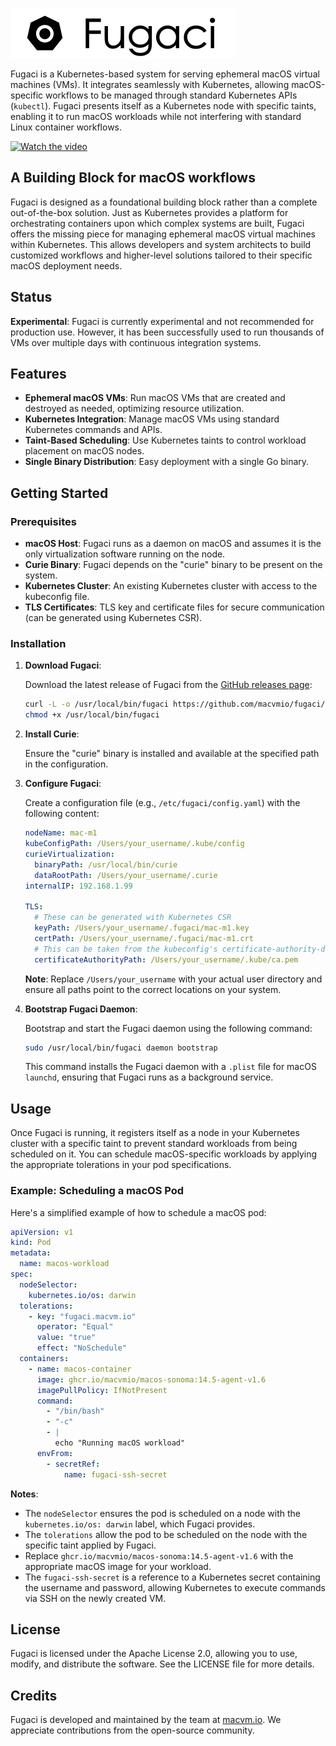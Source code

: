 ![Fugaci](resources/fugaci-logo.png)

Fugaci is a Kubernetes-based system for serving ephemeral macOS virtual machines (VMs). It integrates seamlessly with Kubernetes, allowing macOS-specific workflows to be managed through standard Kubernetes APIs (`kubectl`). Fugaci presents itself as a Kubernetes node with specific taints, enabling it to run macOS workloads while not interfering with standard Linux container workflows.

[![Watch the video](https://img.youtube.com/vi/DbzaP82zl7c/maxresdefault.jpg)](https://www.youtube.com/watch?v=DbzaP82zl7c)

## A Building Block for macOS workflows

Fugaci is designed as a foundational building block rather than a complete out-of-the-box solution.
Just as Kubernetes provides a platform for orchestrating containers upon which complex systems are built,
Fugaci offers the missing piece for managing ephemeral macOS virtual machines within Kubernetes. 
This allows developers and system architects to build customized workflows and higher-level solutions
tailored to their specific macOS deployment needs.


## Status

**Experimental**: Fugaci is currently experimental and not recommended for production use. However, it has been successfully used to run thousands of VMs over multiple days with continuous integration systems.

## Features

- **Ephemeral macOS VMs**: Run macOS VMs that are created and destroyed as needed, optimizing resource utilization.
- **Kubernetes Integration**: Manage macOS VMs using standard Kubernetes commands and APIs.
- **Taint-Based Scheduling**: Use Kubernetes taints to control workload placement on macOS nodes.
- **Single Binary Distribution**: Easy deployment with a single Go binary.

## Getting Started

### Prerequisites

- **macOS Host**: Fugaci runs as a daemon on macOS and assumes it is the only virtualization software running on the node.
- **Curie Binary**: Fugaci depends on the "curie" binary to be present on the system.
- **Kubernetes Cluster**: An existing Kubernetes cluster with access to the kubeconfig file.
- **TLS Certificates**: TLS key and certificate files for secure communication (can be generated using Kubernetes CSR).

### Installation

1. **Download Fugaci**:

   Download the latest release of Fugaci from the [GitHub releases page](https://github.com/macvmio/fugaci/releases):

   ```bash
   curl -L -o /usr/local/bin/fugaci https://github.com/macvmio/fugaci/releases/latest/download/fugaci
   chmod +x /usr/local/bin/fugaci
   ```

2. **Install Curie**:

   Ensure the "curie" binary is installed and available at the specified path in the configuration.

3. **Configure Fugaci**:

   Create a configuration file (e.g., `/etc/fugaci/config.yaml`) with the following content:

   ```yaml
   nodeName: mac-m1
   kubeConfigPath: /Users/your_username/.kube/config
   curieVirtualization:
     binaryPath: /usr/local/bin/curie
     dataRootPath: /Users/your_username/.curie
   internalIP: 192.168.1.99

   TLS:
     # These can be generated with Kubernetes CSR
     keyPath: /Users/your_username/.fugaci/mac-m1.key
     certPath: /Users/your_username/.fugaci/mac-m1.crt
     # This can be taken from the kubeconfig's certificate-authority-data
     certificateAuthorityPath: /Users/your_username/.kube/ca.pem
   ```

   **Note**: Replace `/Users/your_username` with your actual user directory and ensure all paths point to the correct locations on your system.

4. **Bootstrap Fugaci Daemon**:

   Bootstrap and start the Fugaci daemon using the following command:

   ```bash
   sudo /usr/local/bin/fugaci daemon bootstrap
   ```

   This command installs the Fugaci daemon with a `.plist` file for macOS `launchd`, ensuring that Fugaci runs as a background service.

## Usage

Once Fugaci is running, it registers itself as a node in your Kubernetes cluster with a specific taint to prevent standard workloads from being scheduled on it. You can schedule macOS-specific workloads by applying the appropriate tolerations in your pod specifications.

### Example: Scheduling a macOS Pod

Here's a simplified example of how to schedule a macOS pod:

```yaml
apiVersion: v1
kind: Pod
metadata:
  name: macos-workload
spec:
  nodeSelector:
    kubernetes.io/os: darwin
  tolerations:
    - key: "fugaci.macvm.io"
      operator: "Equal"
      value: "true"
      effect: "NoSchedule"
  containers:
    - name: macos-container
      image: ghcr.io/macvmio/macos-sonoma:14.5-agent-v1.6
      imagePullPolicy: IfNotPresent
      command:
        - "/bin/bash"
        - "-c"
        - |
          echo "Running macOS workload"
      envFrom:
        - secretRef:
            name: fugaci-ssh-secret
```

**Notes**:

- The `nodeSelector` ensures the pod is scheduled on a node with the `kubernetes.io/os: darwin` label, which Fugaci provides.
- The `tolerations` allow the pod to be scheduled on the node with the specific taint applied by Fugaci.
- Replace `ghcr.io/macvmio/macos-sonoma:14.5-agent-v1.6` with the appropriate macOS image for your workload.
- The `fugaci-ssh-secret` is a reference to a Kubernetes secret containing the username and password, allowing Kubernetes to execute commands via SSH on the newly created VM.

## License

Fugaci is licensed under the Apache License 2.0, allowing you to use, modify, and distribute the software.
See the LICENSE file for more details.

## Credits

Fugaci is developed and maintained by the team at [macvm.io](https://macvm.io). We appreciate contributions from the open-source community.
